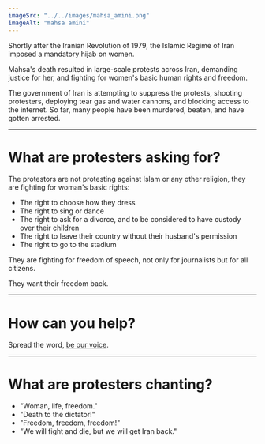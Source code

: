 ```yaml
---
imageSrc: "../../images/mahsa_amini.png"
imageAlt: "mahsa amini"
---
```


Shortly after the Iranian Revolution of 1979, the Islamic Regime of Iran imposed a mandatory hijab on women.

Mahsa's death resulted in large-scale protests across Iran, demanding justice for her, and fighting for women's basic human rights and freedom. 

The government of Iran is attempting to suppress the protests, shooting protesters, deploying tear gas and water cannons, and blocking access to the internet. So far, many people have been murdered, beaten, and have gotten arrested.


----

# What are protesters asking for?

The protestors are not protesting against Islam or any other religion, they are fighting for woman's basic rights:

* The right to choose how they dress
* The right to sing or dance
* The right to ask for a divorce, and to be considered to have custody over their children
* The right to leave their country without their husband's permission
* The right to go to the stadium

They are fighting for freedom of speech, not only for journalists but for all citizens.

They want their freedom back.

----

# How can you help?

Spread the word, <a href="https://twitter.com/intent/tweet?url=https://wearemahsaamini.com/&text=I%20stand%20with%20%23MahsaAmini%20%23%D9%85%D9%87%D8%B3%D8%A7%D9%80%D8%A7%D9%85%DB%8C%D9%86%DB%8C%20%23%D8%A7%D8%B9%D8%AA%D8%B5%D8%A7%D8%A8%D9%80%D8%B3%D8%B1%D8%A7%D8%B3%D8%B1%DB%8C%20%23OpIran" target="_blank">be our voice</a>.

----

# What are protesters chanting?

* "Woman, life, freedom."
* "Death to the dictator!"
* "Freedom, freedom, freedom!"
* "We will fight and die, but we will get Iran back."
